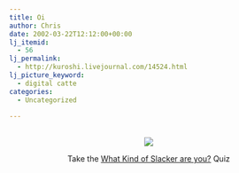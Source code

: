 ```yaml
---
title: Oi
author: Chris
date: 2002-03-22T12:12:00+00:00
lj_itemid:
  - 56
lj_permalink:
  - http://kuroshi.livejournal.com/14524.html
lj_picture_keyword:
  - digital catte
categories:
  - Uncategorized

---
```

<center>
  <br /> <img border="0" src="https://i1.wp.com/students.mwc.edu/~celro3rk/poser.jpg?w=840" data-recalc-dims="1" /></p> 
  
  <p>
    Take the <a href="http://students.mwc.edu/~celro3rk/slackquiz.html">What Kind of Slacker are you?</a> Quiz</center>
  </p>
